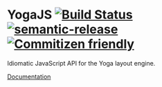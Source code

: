 # YogaJS [![Build Status](https://travis-ci.org/vincentriemer/yoga-js.svg?branch=master)](https://travis-ci.org/vincentriemer/yoga-js) [![semantic-release](https://img.shields.io/badge/%20%20%F0%9F%93%A6%F0%9F%9A%80-semantic--release-e10079.svg)](https://github.com/semantic-release/semantic-release) [![Commitizen friendly](https://img.shields.io/badge/commitizen-friendly-brightgreen.svg)](http://commitizen.github.io/cz-cli/)

Idiomatic JavaScript API for the Yoga layout engine.

[Documentation](API.md)
